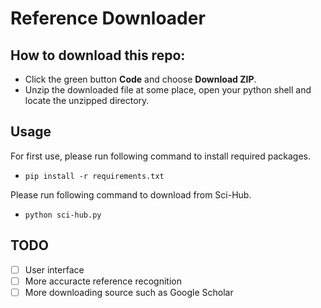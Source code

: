 # Reference Downloader

## How to download this repo:
- Click the green button **Code** and choose **Download ZIP**.
- Unzip the downloaded file at some place, open your python shell and locate the unzipped directory.

## Usage
For first use, please run following command to install required packages.
- `pip install -r requirements.txt`

Please run following command to download from Sci-Hub.
- `python sci-hub.py`

## TODO
- [ ] User interface
- [ ] More accuracte reference recognition
- [ ] More downloading source such as Google Scholar

